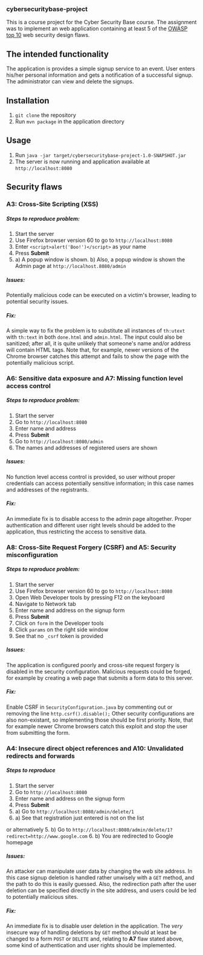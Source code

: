 ### cybersecuritybase-project

This is a course project for the Cyber Security Base course. The assignment was to implement an web application containing at least 5 of the [OWASP top 10](https://www.owasp.org/index.php/Top_10_2013-Top_10) web security design flaws.

## The intended functionality

The application is provides a simple signup service to an event. User enters his/her personal information and gets a notification of a successful signup. The administrator can view and delete the signups.

## Installation

1. ``git clone`` the repository
2. Run ``mvn package`` in the application directory

## Usage

1. Run ``java -jar target/cybersecuritybase-project-1.0-SNAPSHOT.jar``
2. The server is now running and application available at ``http://localhost:8080``

## Security flaws

### A3: Cross-Site Scripting (XSS)

##### Steps to reproduce problem:

1. Start the server
2. Use Firefox browser version 60 to go to ``http://localhost:8080``
2. Enter ``<script>alert('Boo!')</script>`` as your name
3. Press **Submit** 
4. a) A popup window is shown.
    b) Also, a popup window is shown the Admin page at ``http://localhost.8080/admin``

##### Issues: 

Potentially malicious code can be executed on a victim's browser, leading to potential security issues. 

##### Fix:

A simple way to fix the problem is to substitute all instances of ``th:utext`` with ``th:text`` in both ``done.html`` and ``admin.html``. The input could also be sanitized; after all, it is quite unlikely that someone's name and/or address will contain HTML tags. 
Note that, for example, newer versions of the Chrome browser catches this attempt and fails to show the page with the potentially malicious script.

### A6: Sensitive data exposure and A7: Missing function level access control

##### Steps to reproduce problem:

1. Start the server
2. Go to ``http://localhost:8080``
3. Enter name and address
4. Press **Submit**
5. Go to ``http://localhost:8080/admin``
6. The names and addresses of registered users are shown

##### Issues:

No function level access control is provided, so user without proper credentials can access potentially sensitive information; in this case names and addresses of the registrants.

##### Fix:

An immediate fix is to disable access to the admin page altogether. Proper authentication and different user right levels should be added to the application, thus restricting the access to sensitive data.

### A8: Cross-Site Request Forgery (CSRF) and A5: Security misconfiguration

##### Steps to reproduce problem:

1. Start the server
2. Use Firefox browser version 60 to go to ``http://localhost:8080``
3. Open Web Developer tools by pressing F12 on the keyboard
4. Navigate to Network tab
5. Enter name and address on the signup form
6. Press **Submit**
7. Click on ``form`` in the Developer tools
8. Click ``params`` on the right side window
9. See that no ``_csrf`` token is provided

##### Issues:

The application is configured poorly and cross-site request forgery is disabled in the security configuration. Malicious requests could be forged, for example by creating a web page that submits a form data to this server.

##### Fix:

Enable CSRF in ``SecurityConfiguration.java`` by commenting out or removing the line ``http.csrf().disable();`` Other security configurations are also non-existant, so implementing those should be first priority. 
Note, that for example newer Chrome browsers catch this exploit and stop the user from submitting the form.

### A4: Insecure direct object references and A10: Unvalidated redirects and forwards

##### Steps to reproduce 

1. Start the server
2. Go to ``http://localhost:8080``
3. Enter name and address on the signup form
4. Press **Submit**
5. a) Go to ``http://localhost:8080/admin/delete/1``
6. a) See that registration just entered is not on the list

or alternatively
5. b) Go to ``http://localhost:8080/admin/delete/1?redirect=http://www.google.com``
6. b) You are redirected to Google homepage 

##### Issues:

An attacker can manipulate user data by changing the web site address. In this case signup deletion is handled rather unwisely with a ``GET`` method, and the path to do this is easily guessed. 
Also, the redirection path after the user deletion can be specified directly in the site address, and users could be led to potentially malicious sites. 

##### Fix:

An immediate fix is to disable user deletion in the application. The *very* insecure way of handling deletions by ``GET`` method should at least be changed to a form ``POST`` or ``DELETE`` and, relating to **A7** flaw stated above, some kind of authentication and user rights should be implemented.  



